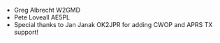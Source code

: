 - Greg Albrecht W2GMD
- Pete Loveall AE5PL
- Special thanks to Jan Janak OK2JPR for adding CWOP and APRS TX support!
